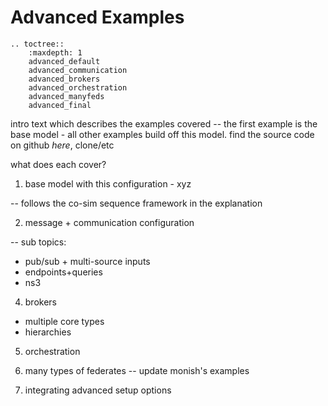 # Advanced Examples




```eval_rst
.. toctree::
    :maxdepth: 1
    advanced_default
    advanced_communication
    advanced_brokers
    advanced_orchestration
    advanced_manyfeds
    advanced_final

```

intro text which describes the examples covered -- 
the first example is the base model - all other examples build off this model.
find the source code on github *here*, clone/etc



what does each cover?

1. base model with this configuration - xyz

-- follows the co-sim sequence framework in the explanation

2.  message + communication configuration

-- sub topics:

* pub/sub + multi-source inputs
* endpoints+queries 
* ns3 

4. brokers

* multiple core types
* hierarchies

5. orchestration

6. many types of federates -- update monish's examples

7. integrating advanced setup options




